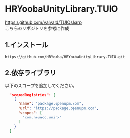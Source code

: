 # HRYoobaUnityLibrary.TUIO
https://github.com/valyard/TUIOsharp  
こちらのリポジトリを参考に作成
## 1.インストール
`https://github.com/HRYooba/HRYoobaUnityLibrary.TUIO.git`

## 2.依存ライブラリ
以下のスコープを追加してください。
```json
  "scopedRegistries": [
    {
      "name": "package.openupm.com",
      "url": "https://package.openupm.com",
      "scopes": [
        "com.neuecc.unirx"
      ]
    }
  ]
```